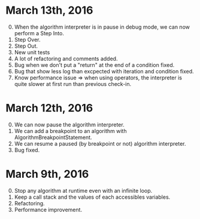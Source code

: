 # March 13th, 2016

0. When the algorithm interpreter is in pause in debug mode, we can now perform a Step Into.
0. Step Over.
0. Step Out.
0. New unit tests
0. A lot of refactoring and comments added.
0. Bug when we don't put a "return" at the end of a condition fixed.
0. Bug that show less log than excpected with iteration and condition fixed.
0. Know performance issue => when using operators, the interpreter is quite slower at first run than previous check-in.

# March 12th, 2016

0. We can now pause the algorithm interpreter.
0. We can add a breakpoint to an algorithm with AlgorithmBreakpointStatement.
0. We can resume a paused (by breakpoint or not) algorithm interpreter.
0. Bug fixed.

# March 9th, 2016

0. Stop any algorithm at runtime even with an infinite loop.
0. Keep a call stack and the values of each accessibles variables.
0. Refactoring.
0. Performance improvement.